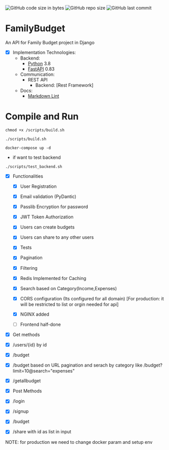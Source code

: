 ![GitHub code size in bytes](https://img.shields.io/github/languages/code-size/white07S/budget)
![GitHub repo size](https://img.shields.io/github/repo-size/white07S/budget)
![GitHub last commit](https://img.shields.io/github/last-commit/white07S/budget)

# FamilyBudget
An API for Family Budget project in Django 

- [x] Implementation Technologies:
  - Backend:
    - [Python](https://www.python.org/downloads/) 3.8
    - [FastAPI](https://fastapi.tiangolo.com/) 0.83
  - Communication:
    - REST API
      - Backend: [Rest Framework]
  - Docs:
      - [Markdown Lint](https://github.com/igorshubovych/markdownlint-cli)
      
# Compile and Run

```
chmod +x /scripts/build.sh
```

```
./scripts/build.sh
```

```
docker-compose up -d
```

* if want to test backend
```
./scripts/test_backend.sh
```


      
- [x] Functionalities
  - [x] User Registration
  - [x] Email validation (PyDantic)
  - [x] Passlib Encryption for password
  - [x] JWT Token Authorization
  - [x] Users can create budgets
  - [x] Users can share to any other users
  - [x] Tests
  - [x] Pagination
  - [x] Filtering
  - [x] Redis Implemented for Caching
  - [x] Search based on Category(Income,Expenses)
  - [x] CORS configuration (Its configured for all domain) [For production: it will be restricted to list or orgin needed for api]
  - [x] NGINX added
  - [ ] Frontend half-done



- [x] Get methods
- [x] /users/{id} by id
- [x] /budget 
- [x] /budget based on URL pagination and serach by category like /budget?limit=10@search="expenses"
- [x] /getallbudget
  

- [x] Post Methods
- [x] /login
- [x] /signup
- [x] /budget
- [x] /share with id as list in input


NOTE: for production we need to change docker param and setup env 

